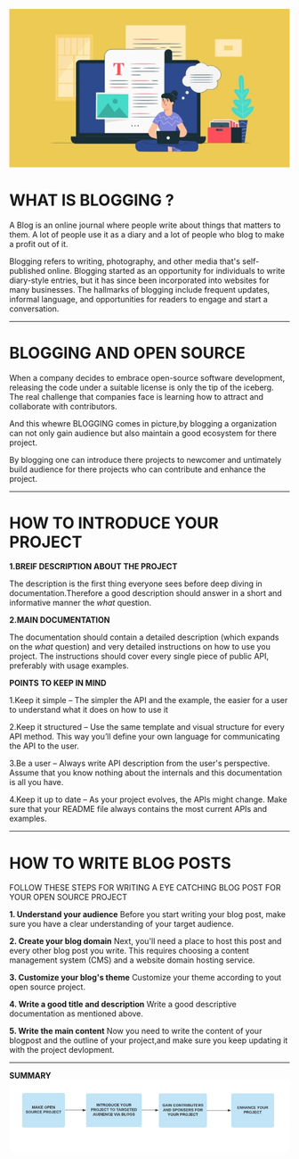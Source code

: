![blog](https://github.com/Ash-KODES/DATA/blob/main/blog.jpg?raw=true)
# **WHAT IS BLOGGING ?**
A Blog is an online journal where people write about things that matters to them. A lot of people use it as a diary and a lot of people who blog to make a profit out of it.

Blogging refers to writing, photography, and other media that's self-published online. Blogging started as an opportunity for individuals to write diary-style entries, but it has since been incorporated into websites for many businesses. The hallmarks of blogging include frequent updates, informal language, and opportunities for readers to engage and start a conversation.

---
# **BLOGGING AND OPEN SOURCE**

When a company decides to embrace open-source software development, releasing the code under a suitable license is only the tip of the iceberg. The real challenge that companies face is learning how to attract and collaborate with contributors.

And this whewre BLOGGING comes in picture,by blogging a organization can not only gain audience but also maintain a good ecosystem for there project.

By blogging one can introduce there projects to newcomer and untimately build audience for there projects who can contribute and enhance the project.

---
# **HOW TO INTRODUCE YOUR PROJECT**
**1.BREIF DESCRIPTION ABOUT THE PROJECT**

The description is the first thing everyone sees before deep diving in documentation.Therefore a good description should answer in a short and informative manner the *what* question.

**2.MAIN DOCUMENTATION**

The documentation should contain a detailed description (which expands on the *what* question) and very detailed instructions on how to use you project.
The instructions should cover every single piece of public API, preferably with usage examples.

**POINTS TO KEEP IN MIND**

1.Keep it simple – The simpler the API and the example, the easier for a user to understand what it does on how to use it

2.Keep it structured – Use the same template and visual structure for every API method. This way you’ll define your own language for communicating the API to the user.

3.Be a user – Always write API description from the user's perspective. Assume that you know nothing about the internals and this documentation is all you have.

4.Keep it up to date – As your project evolves, the APIs might change. Make sure that your README file always contains the most current APIs and examples.

---
# **HOW TO WRITE BLOG POSTS**

FOLLOW THESE STEPS FOR WRITING A EYE CATCHING BLOG POST FOR YOUR OPEN SOURCE PROJECT

**1. Understand your audience**
Before you start writing your blog post, make sure you have a clear understanding of your target audience.

**2. Create your blog domain**
Next, you'll need a place to host this post and every other blog post you write. This requires choosing a content management system (CMS) and a website domain hosting service.

**3. Customize your blog's theme**
Customize your theme according to yout open source project.

**4. Write a good title and description**
Write a good descriptive documentation as mentioned above.

**5. Write the main content**
Now you need to write the content of your blogpost and the outline of your project,and make sure you keep updating it with the project devlopment.

---
**SUMMARY**
![blog](https://github.com/Ash-KODES/DATA/blob/main/flow%20(1).jpeg?raw=true)
